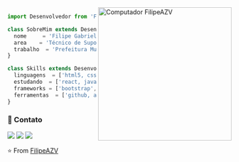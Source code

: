 <img src="https://raw.githubusercontent.com/MicaelliMedeiros/micaellimedeiros/master/image/computer-illustration.png" min-width="300px" max-width="300px" width="300px" align="right" alt="Computador FilipeAZV">

```js
import Desenvolvedor from 'FilipeAZV';

class SobreMim extends Desenvolvedor {
  nome     = 'Filipe Gabriel de Moraes de Azevedo';
  area    = 'Técnico de Suporte';
  trabalho  = 'Prefeitura Municipal de São Leopoldo';
}

class Skills extends Desenvolvedor {
  linguagens  = ['html5, css3, javascript, dart'];
  estudando  = ['react, javascript, node, typescript'];
  frameworks = ['bootstrap', flutter'];
  ferramentas  = ['github, android studio, vscode, trello'];
}
```

  <h3> 📱 Contato </h3>

<p align="left">
  <a href="https://wa.me/5551991222533" alt="WhatsApp">
  <img src="https://img.shields.io/badge/WhatsApp-25D366?style=for-the-badge&logo=whatsapp&logoColor=white&link"/></a>
  
  <a href="https://accounts.google.com/ServiceLogin?service=mail&passive=true&Email=example@domain.com&continue=https://mail.google.com/mail/u/example@domain.com/?view=cm%26fs=1%26to=filipeazevedomoraes@gmail.com" alt="Gmail">
  <img src="https://img.shields.io/badge/Gmail-D14836?style=for-the-badge&logo=gmail&logoColor=white&link"/></a>

  <a href="https://linkedin.com/in/filipeazevedoo" alt="Linkedin">
  <img src="https://img.shields.io/badge/LinkedIn-0077B5?style=for-the-badge&logo=linkedin&logoColor=white&linko/"/></a>
</p>  
  
⭐️ From [FilipeAZV](https://github.com/FilipeAZV)
